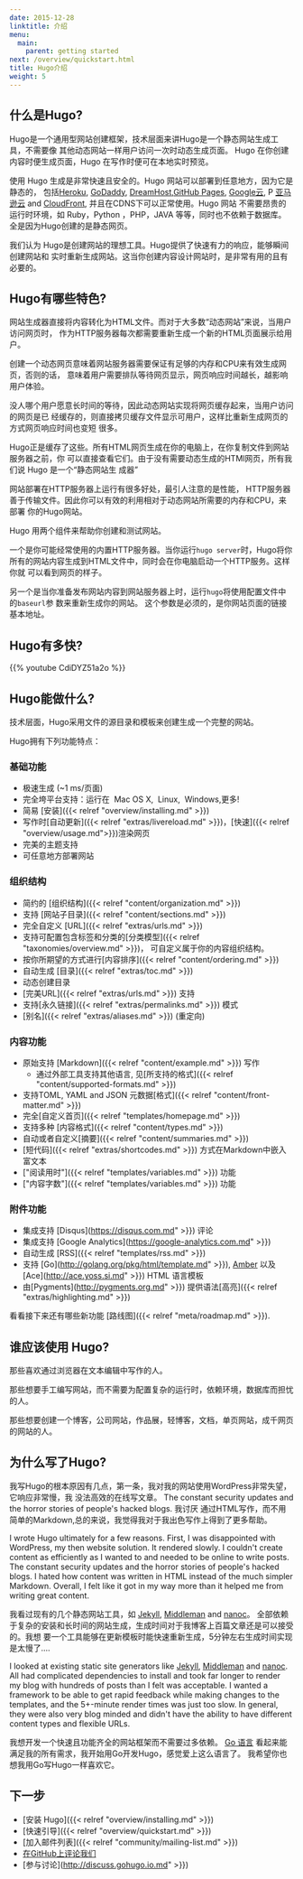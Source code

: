 ```yaml
---
date: 2015-12-28
linktitle: 介绍
menu:
  main:
    parent: getting started
next: /overview/quickstart.html
title: Hugo介绍
weight: 5
---
```


## 什么是Hugo?
Hugo是一个通用型网站创建框架，技术层面来讲Hugo是一个静态网站生成工具，不需要像
其他动态网站一样用户访问一次时动态生成页面。
Hugo 在你创建内容时便生成页面，Hugo 在写作时便可在本地实时预览。
 
使用 Hugo 生成是非常快速且安全的。Hugo 网站可以部署到任意地方，因为它是静态的，
包括[Heroku][], [GoDaddy][], [DreamHost][],[GitHub Pages][], [Google云][Google Cloud Storage], P
[亚马逊云][Amazon S3] and [CloudFront][], 并且在CDNS下可以正常使用。Hugo 网站
不需要昂贵的运行时环境，如 Ruby，Python ，PHP，JAVA 等等，同时也不依赖于数据库。
全是因为Hugo创建的是静态网页。

[Heroku]: https://www.heroku.com/
[GoDaddy]: https://www.godaddy.com/
[DreamHost]: http://www.dreamhost.com/
[GitHub Pages]: https://pages.github.com/
[Google Cloud Storage]: http://cloud.google.com/storage/
[Amazon S3]: http://aws.amazon.com/s3/
[CloudFront]: http://aws.amazon.com/cloudfront/ "Amazon CloudFront"

我们认为 Hugo是创建网站的理想工具。Hugo提供了快速有力的响应，能够瞬间创建网站和
实时重新生成网站。这当你创建内容设计网站时，是非常有用的且有必要的。

## Hugo有哪些特色?

网站生成器直接将内容转化为HTML文件。而对于大多数“动态网站”来说，当用户访问网页时，
作为HTTP服务器每次都需要重新生成一个新的HTML页面展示给用户。

创建一个动态网页意味着网站服务器需要保证有足够的内存和CPU来有效生成网页，否则的话，
意味着用户需要排队等待网页显示，网页响应时间越长，越影响用户体验。

没人哪个用户愿意长时间的等待，因此动态网站实现将网页缓存起来，当用户访问的网页是已
经缓存的，则直接拷贝缓存文件显示可用户，这样比重新生成网页的方式网页响应时间也变短
很多。

Hugo正是缓存了这些。所有HTML网页生成在你的电脑上，在你复制文件到网站服务器之前，你
可以直接查看它们。由于没有需要动态生成的HTMl网页，所有我们说 Hugo 是一个“静态网站生
成器”

网站部署在HTTP服务器上运行有很多好处，最引人注意的是性能， HTTP服务器善于传输文件。因此你可以有效的利用相对于动态网站所需要的内存和CPU，来部署
你的Hugo网站。

Hugo 用两个组件来帮助你创建和测试网站。

一个是你可能经常使用的内置HTTP服务器。当你运行`hugo server`时，Hugo将你所有的网站内容生成到HTML文件中，同时会在你电脑启动一个HTTP服务。这样你就
可以看到网页的样子。

另一个是当你准备发布网站内容到网站服务器上时，运行`hugo`将使用配置文件中的`baseurl`参
数来重新生成你的网站。 这个参数是必须的，是你网站页面的链接基本地址。

## Hugo有多快?

{{% youtube CdiDYZ51a2o %}}

## Hugo能做什么?
 
技术层面，Hugo采用文件的源目录和模板来创建生成一个完整的网站。

Hugo拥有下列功能特点：

### 基础功能

  * 极速生成 (~1&nbsp;ms/页面)
  * 完全垮平台支持：运行在 <i class="fa fa-apple"></i>&nbsp;Mac OS&nbsp;X, <i class="fa fa-linux"></i>&nbsp;Linux, <i class="fa fa-windows"></i>&nbsp;Windows,更多!
  * 简易 [安装]({{< relref "overview/installing.md" >}})
  * 写作时[自动更新]({{< relref "extras/livereload.md" >}})，[快速]({{< relref "overview/usage.md">}})渲染网页
  * 完美的主题支持
  * 可任意地方部署网站

### 组织结构

  * 简约的 [组织结构]({{< relref "content/organization.md" >}})
  * 支持 [网站子目录]({{< relref "content/sections.md" >}})
  * 完全自定义 [URL]({{< relref "extras/urls.md" >}})
  * 支持可配置包含标签和分类的[分类模型]({{< relref "taxonomies/overview.md" >}})， 可自定义属于你的内容组织结构。
  * 按你所期望的方式进行[内容排序]({{< relref "content/ordering.md" >}})
  * 自动生成 [目录]({{< relref "extras/toc.md" >}})
  * 动态创建目录
  * [完美URL]({{< relref "extras/urls.md" >}}) 支持
  * 支持[永久链接]({{< relref "extras/permalinks.md" >}}) 模式
  * [别名]({{< relref "extras/aliases.md" >}}) (重定向)

### 内容功能

  * 原始支持 [Markdown]({{< relref "content/example.md" >}}) 写作
    * 通过外部工具支持其他语言, 见[所支持的格式]({{< relref "content/supported-formats.md" >}})
  * 支持TOML, YAML and JSON 元数据[格式]({{< relref "content/front-matter.md" >}})
  * 完全[自定义首页]({{< relref "templates/homepage.md" >}})
  * 支持多种 [内容格式]({{< relref "content/types.md" >}})
  * 自动或者自定义[摘要]({{< relref "content/summaries.md" >}})
  * [短代码]({{< relref "extras/shortcodes.md" >}}) 方式在Markdown中嵌入富文本
  * ["阅读用时"]({{< relref "templates/variables.md" >}}) 功能
  * ["内容字数"]({{< relref "templates/variables.md" >}}) 功能

### 附件功能

  * 集成支持 [Disqus](https://disqus.com.md" >}}) 评论
  * 集成支持 [Google Analytics](https://google-analytics.com.md" >}}) 
  * 自动生成 [RSS]({{< relref "templates/rss.md" >}})
  * 支持 [Go](http://golang.org/pkg/html/template.md" >}}), [Amber](https://github.com/eknkc/amber) 以及 [Ace](http://ace.yoss.si.md" >}}) HTML 语言模板
  * 由[Pygments](http://pygments.org.md" >}}) 提供语法[高亮]({{< relref "extras/highlighting.md" >}})  

看看接下来还有哪些新功能 [路线图]({{< relref "meta/roadmap.md" >}}).

## 谁应该使用 Hugo?

那些喜欢通过浏览器在文本编辑中写作的人。 

那些想要手工编写网站，而不需要为配置复杂的运行时，依赖环境，数据库而担忧的人。  

那些想要创建一个博客，公司网站，作品展，轻博客，文档，单页网站，成千网页的网站的人。

## 为什么写了Hugo?

我写Hugo的根本原因有几点，第一条，我对我的网站使用WordPress非常失望，它响应非常慢，我
没法高效的在线写文章。
The constant security updates and the horror stories of people's hacked blogs. 我讨厌
通过HTML写作，而不用简单的Markdown,总的来说，我觉得我对于我出色写作上得到了更多帮助。

I wrote Hugo ultimately for a few reasons. First, I was disappointed with
WordPress, my then website solution. It rendered slowly. I couldn't create
content as efficiently as I wanted to and needed to be online to write
posts. The constant security updates and the horror stories of people's
hacked blogs. I hated how content was written in HTML instead of the much
simpler Markdown. Overall, I felt like it got in my way more than it helped
me from writing great content.

我看过现有的几个静态网站工具，如 [Jekyll][], [Middleman][] and [nanoc][]。
全部依赖于复杂的安装和长时间的网站生成，生成时间对于我博客上百篇文章还是可以接受的。我想
要一个工具能够在更新模板时能快速重新生成，5分钟左右生成时间实现是太慢了....

I looked at existing static site generators like [Jekyll][], [Middleman][] and [nanoc][].
All had complicated dependencies to install and took far longer to render
my blog with hundreds of posts than I felt was acceptable. I wanted
a framework to be able to get rapid feedback while making changes to the
templates, and the 5+-minute render times was just too slow. In general,
they were also very blog minded and didn't have the ability to have
different content types and flexible URLs.

[Jekyll]: http://jekyllrb.com/
[Middleman]: https://middlemanapp.com/
[nanoc]: http://nanoc.ws/

我想开发一个快速且功能齐全的网站框架而不需要过多依赖。
 [Go 语言][Go language] 看起来能满足我的所有需求，我开始用Go开发Hugo，感觉爱上这么语言了。
 我希望你也想我用Go写Hugo一样喜欢它。

[Go language]: http://golang.org/ "The Go Programming Language"

## 下一步

 * [安装 Hugo]({{< relref "overview/installing.md" >}})
 * [快速引导]({{< relref "overview/quickstart.md" >}})
 * [加入邮件列表]({{< relref "community/mailing-list.md" >}})
 * [在GitHub上评论我们](https://github.com/spf13/hugo)
 * [参与讨论](http://discuss.gohugo.io.md" >}})
